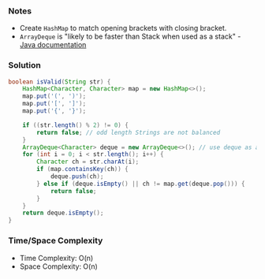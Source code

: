 ### Notes

- Create `HashMap` to match opening brackets with closing bracket.
- `ArrayDeque` is "likely to be faster than Stack when used as a stack" - [Java documentation](https://docs.oracle.com/javase/8/docs/api/java/util/ArrayDeque.html)

### Solution

```java
boolean isValid(String str) {
    HashMap<Character, Character> map = new HashMap<>();
    map.put('(', ')');
    map.put('[', ']');
    map.put('{', '}');

    if ((str.length() % 2) != 0) {
        return false; // odd length Strings are not balanced
    }        
    ArrayDeque<Character> deque = new ArrayDeque<>(); // use deque as a stack
    for (int i = 0; i < str.length(); i++) {
        Character ch = str.charAt(i);
        if (map.containsKey(ch)) {
            deque.push(ch);
        } else if (deque.isEmpty() || ch != map.get(deque.pop())) {
            return false;
        }
    }
    return deque.isEmpty();
}
```

### Time/Space Complexity

- Time Complexity: O(n)
- Space Complexity: O(n)
